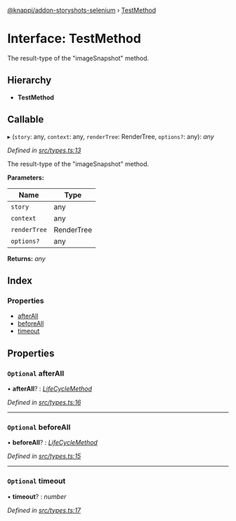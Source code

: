 [@knappi/addon-storyshots-selenium](../README.md) ›
[TestMethod](testmethod.md)

# Interface: TestMethod

The result-type of the "imageSnapshot" method.

## Hierarchy

- **TestMethod**

## Callable

▸ (`story`: any, `context`: any, `renderTree`: RenderTree, `options?`:
any): _any_

_Defined in
[src/types.ts:13](https://github.com/nknapp/addons-storyshots-selenium/blob/fbd4145/src/types.ts#L13)_

The result-type of the "imageSnapshot" method.

**Parameters:**

| Name         | Type       |
| ------------ | ---------- |
| `story`      | any        |
| `context`    | any        |
| `renderTree` | RenderTree |
| `options?`   | any        |

**Returns:** _any_

## Index

### Properties

- [afterAll](testmethod.md#optional-afterall)
- [beforeAll](testmethod.md#optional-beforeall)
- [timeout](testmethod.md#optional-timeout)

## Properties

### `Optional` afterAll

• **afterAll**? : _[LifeCycleMethod](lifecyclemethod.md)_

_Defined in
[src/types.ts:16](https://github.com/nknapp/addons-storyshots-selenium/blob/fbd4145/src/types.ts#L16)_

---

### `Optional` beforeAll

• **beforeAll**? : _[LifeCycleMethod](lifecyclemethod.md)_

_Defined in
[src/types.ts:15](https://github.com/nknapp/addons-storyshots-selenium/blob/fbd4145/src/types.ts#L15)_

---

### `Optional` timeout

• **timeout**? : _number_

_Defined in
[src/types.ts:17](https://github.com/nknapp/addons-storyshots-selenium/blob/fbd4145/src/types.ts#L17)_

